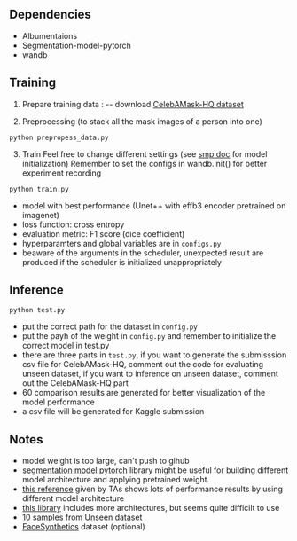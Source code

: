 ## Dependencies
- Albumentaions
- Segmentation-model-pytorch
- wandb

## Training
1. Prepare training data :
    -- download [CelebAMask-HQ dataset](https://github.com/switchablenorms/CelebAMask-HQ)

2. Preprocessing
(to stack all the mask images of a person into one)
```Shell
python prepropess_data.py
```

3. Train
Feel free to change different settings (see [smp doc](https://smp.readthedocs.io/en/latest/) for model initialization)
Remember to set the configs in wandb.init() for better experiment recording
```Shell
python train.py
```

- model with best performance (Unet++ with effb3 encoder pretrained on imagenet)
- loss function: cross entropy
- evaluation metric: F1 score (dice coefficient)
- hyperparamters and global variables are in `configs.py`
- beaware of the arguments in the scheduler, unexpected result are produced if the scheduler is initialized unappropriately 

## Inference
```Shell
python test.py
```
- put the correct path for the dataset in `config.py`
- put the payh of the weight in `config.py` and remember to initialize the correct model in test.py
- there are three parts in `test.py`, if you want to generate the submisssion csv file for CelebAMask-HQ, comment out the code for evaluating unseen dataset, if you want to inference on unseen dataset, comment out the CelebAMask-HQ part
- 60 comparison results are generated for better visualization of the model performance
- a csv file will be generated for Kaggle submission

## Notes
- model weight is too large, can't push to gihub
- [segmentation model pytorch](https://github.com/qubvel/segmentation_models.pytorch/tree/master) library might be useful for building different model architecture and applying pretrained weight.
- [this reference](https://github.com/hukenovs/easyportrait) given by TAs shows lots of performance results by using different model architecture
- [this library](https://github.com/open-mmlab/mmsegmentation) includes more architectures, but seems quite difficilt to use
- [10 samples from Unseen dataset](https://drive.google.com/drive/folders/1jbOs1aBDN3myl6WX47Qy8nUqp9svA8-j)
- [FaceSynthetics](https://github.com/microsoft/FaceSynthetics) dataset (optional)


